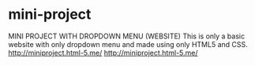 # mini-project
MINI PROJECT WITH DROPDOWN MENU (WEBSITE)
This is only a basic website with only dropdown menu and made using only HTML5 and CSS.
http://miniproject.html-5.me/
http://miniproject.html-5.me/
